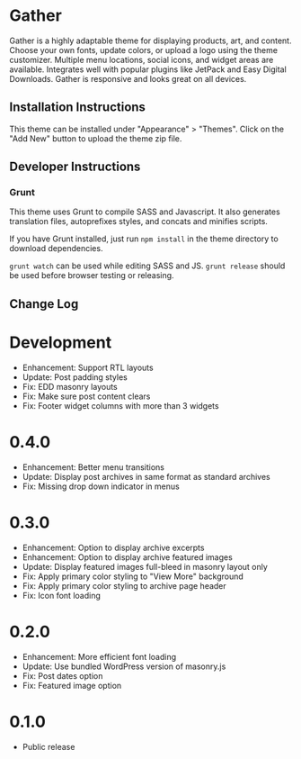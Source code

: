 # Gather

Gather is a highly adaptable theme for displaying products, art, and content.  Choose your own fonts, update colors, or upload a logo using the theme customizer.  Multiple menu locations, social icons, and widget areas are available.  Integrates well with popular plugins like JetPack and Easy Digital Downloads.  Gather is responsive and looks great on all devices.

## Installation Instructions

This theme can be installed under "Appearance" > "Themes".  Click on the "Add New" button to upload the theme zip file.

## Developer Instructions

### Grunt

This theme uses Grunt to compile SASS and Javascript.  It also generates translation files, autoprefixes styles, and concats and minifies scripts.

If you have Grunt installed, just run `npm install` in the theme directory to download dependencies.

`grunt watch` can be used while editing SASS and JS.
`grunt release` should be used before browser testing or releasing.

## Change Log

Development
===

* Enhancement: Support RTL layouts
* Update: Post padding styles
* Fix: EDD masonry layouts
* Fix: Make sure post content clears
* Fix: Footer widget columns with more than 3 widgets

0.4.0
===

* Enhancement: Better menu transitions
* Update: Display post archives in same format as standard archives
* Fix: Missing drop down indicator in menus

0.3.0
===

* Enhancement: Option to display archive excerpts
* Enhancement: Option to display archive featured images
* Update: Display featured images full-bleed in masonry layout only
* Fix: Apply primary color styling to "View More" background
* Fix: Apply primary color styling to archive page header
* Fix: Icon font loading

0.2.0
===

* Enhancement: More efficient font loading
* Update: Use bundled WordPress version of masonry.js
* Fix: Post dates option
* Fix: Featured image option

0.1.0
===

* Public release